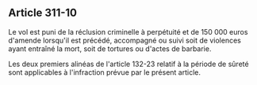 Article 311-10
----
Le vol est puni de la réclusion criminelle à perpétuité et de 150 000 euros
d'amende lorsqu'il est précédé, accompagné ou suivi soit de violences ayant
entraîné la mort, soit de tortures ou d'actes de barbarie.

Les deux premiers alinéas de l'article 132-23 relatif à la période de sûreté
sont applicables à l'infraction prévue par le présent article.
